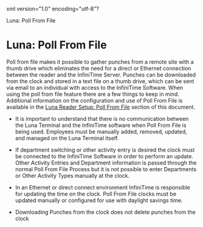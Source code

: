 xml version="1.0" encoding="utf-8"?





Luna: Poll From File




# Luna: Poll From File

Poll from file makes it possible to gather punches from a remote site with a thumb drive which eliminates the need for a direct or Ethernet connection between the reader and the InfiniTime Server. Punches can be downloaded from the clock and stored in a text file on a thumb drive, which can be sent via email to an individual with access to the InfiniTime Software. When using the poll from file feature there are a few things to keep in mind. Additional information on the configuration and use of Poll From File is available in the [Luna Reader Setup: Poll From File](Luna_PFF_Config.md) section of this document.

* It is important to understand that there is no communication between the Luna Terminal and the InfiniTime software when Poll From File is being used. Employees must be manually added, removed, updated, and managed on the Luna Terminal itself.

* If department switching or other activity entry is desired the clock must be connected to the InfiniTime Software in order to perform an update. Other Activity Entries and Department information is passed through the normal Poll From File Process but it is not possible to enter Departments or Other Activity Types manually at the clock.

* In an Ethernet or direct connect environment InfiniTime is responsible for updating the time on the clock. Poll From File clocks must be updated manually or configured for use with daylight savings time.

* Downloading Punches from the clock does not delete punches from the clock